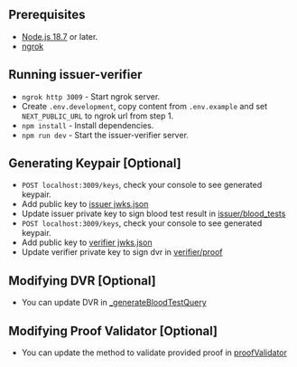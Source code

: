 ## Prerequisites

- [Node.js 18.7](https://nodejs.org/en) or later.
- [ngrok](https://ngrok.com/)

## Running issuer-verifier

- `ngrok http 3009` - Start ngrok server.
- Create `.env.development`, copy content from `.env.example` and set `NEXT_PUBLIC_URL` to ngrok url from step 1.
- `npm install` - Install dependencies.
- `npm run dev` - Start the issuer-verifier server.

## Generating Keypair [Optional]

- `POST localhost:3009/keys`, check your console to see generated keypair.
- Add public key to [issuer jwks.json](public/issuer/jwks.json)
- Update issuer private key to sign blood test result in [issuer/blood_tests](src/app/issuer/blood_tests/route.ts)
- `POST localhost:3009/keys`, check your console to see generated keypair.
- Add public key to [verifier jwks.json](public/verifier/jwks.json)
- Update verifier private key to sign dvr in [verifier/proof](src/app/verifier/dvrs/route.ts)

## Modifying DVR [Optional]

- You can update DVR in [\_generateBloodTestQuery](src/app/verifier/dvrs/route.ts)

## Modifying Proof Validator [Optional]

- You can update the method to validate provided proof in [proofValidator](src/app/verifier/proofs/proofValidator.ts)
